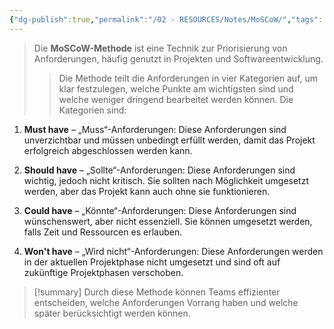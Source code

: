 ```yaml
---
{"dg-publish":true,"permalink":"/02 - RESOURCES/Notes/MoSCoW/","tags":["projektmanagement"],"noteIcon":"","updated":"2024-11-14T09:30:42.000+01:00"}
---
```


>Die **MoSCoW-Methode** ist eine Technik zur Priorisierung von Anforderungen, häufig genutzt in Projekten und Softwareentwicklung. 
>>Die Methode teilt die Anforderungen in vier Kategorien auf, um klar festzulegen, welche Punkte am wichtigsten sind und welche weniger dringend bearbeitet werden können. 
>>Die Kategorien sind:

1. **Must have** – „Muss“-Anforderungen: Diese Anforderungen sind unverzichtbar und müssen unbedingt erfüllt werden, damit das Projekt erfolgreich abgeschlossen werden kann.

2. **Should have** – „Sollte“-Anforderungen: Diese Anforderungen sind wichtig, jedoch nicht kritisch. Sie sollten nach Möglichkeit umgesetzt werden, aber das Projekt kann auch ohne sie funktionieren.

3. **Could have** – „Könnte“-Anforderungen: Diese Anforderungen sind wünschenswert, aber nicht essenziell. Sie können umgesetzt werden, falls Zeit und Ressourcen es erlauben.

4. **Won't have** – „Wird nicht“-Anforderungen: Diese Anforderungen werden in der aktuellen Projektphase nicht umgesetzt und sind oft auf zukünftige Projektphasen verschoben.

>[!summary] 
>Durch diese Methode können Teams effizienter entscheiden, welche Anforderungen Vorrang haben und welche später berücksichtigt werden können.

